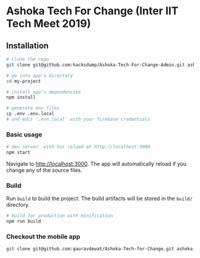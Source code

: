 # Ashoka Tech For Change (Inter IIT Tech Meet 2019)

## Installation

``` bash
# clone the repo
git clone git@github.com:hacksdump/Ashoka-Tech-For-Change-Admin.git ashoka-admin

# go into app's directory
cd my-project

# install app's dependencies
npm install

# generate env files
cp .env .env.local
# and edit '.evn.local' with your firebase credentials
```

### Basic usage

``` bash
# dev server  with hot reload at http://localhost:3000
npm start
```

Navigate to [http://localhost:3000](http://localhost:3000). The app will automatically reload if you change any of the source files.

### Build

Run `build` to build the project. The build artifacts will be stored in the `build/` directory.

```bash
# build for production with minification
npm run build
```

### Checkout the mobile app

```bash
git clone git@github.com:gauravdewat/Ashoka-Tech-for-Change.git ashoka-android
```
